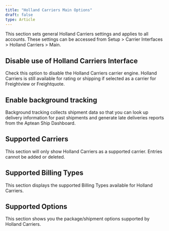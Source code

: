 ```yaml
---
title: "Holland Carriers Main Options"
draft: false
type: Article
---
```


This section sets general Holland Carriers settings and applies to all accounts. These settings can be accessed from Setup > Carrier Interfaces > Holland Carriers > Main.
## Disable use of Holland Carriers Interface


Check this option to disable the Holland Carriers carrier engine. Holland Carriers is still available for rating or shipping if selected as a carrier for Freightview or Freightquote.


## Enable background tracking


Background tracking collects shipment data so that you can look up delivery information for past shipments and generate late deliveries reports from the Aptean Ship Dashboard.


## Supported Carriers


This section will only show Holland Carriers as a supported carrier. Entries cannot be added or deleted.
## Supported Billing Types


This section displays the supported Billing Types available for Holland Carriers.
## Supported Options


This section shows you the package/shipment options supported by Holland Carriers.

